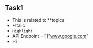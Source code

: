 ## Task1
- This is related to **topics
- *Italic
- `Highlight`
- API Endpoint = [ ]"www.google.com"
- Hi
